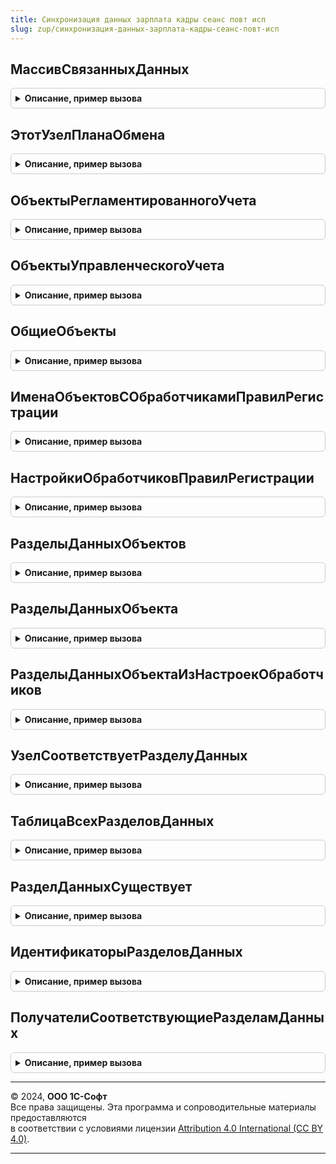 ```yaml
---
title: Синхронизация данных зарплата кадры сеанс повт исп
slug: zup/синхронизация-данных-зарплата-кадры-сеанс-повт-исп
---
```



## МассивСвязанныхДанных
<details style="margin: 1em 0; padding: 0.5em; border: 1px solid #ccc; border-radius: 6px;">

<summary style="font-weight: bold; cursor: pointer;">Описание, пример вызова</summary>

```bsl

Функция МассивСвязанныхДанных(ИмяПланаОбмена, ПолноеИмяОбъектаМетаданных) Экспорт
```

Пример вызова
```bsl
Результат = СинхронизацияДанныхЗарплатаКадрыСеансПовтИсп.МассивСвязанныхДанных(ИмяПланаОбмена, ПолноеИмяОбъектаМетаданных) 
```
</details>

## ЭтотУзелПланаОбмена
<details style="margin: 1em 0; padding: 0.5em; border: 1px solid #ccc; border-radius: 6px;">

<summary style="font-weight: bold; cursor: pointer;">Описание, пример вызова</summary>

```bsl

Функция ЭтотУзелПланаОбмена(ИмяПланаОбмена) Экспорт
```

Пример вызова
```bsl
Результат = СинхронизацияДанныхЗарплатаКадрыСеансПовтИсп.ЭтотУзелПланаОбмена(ИмяПланаОбмена) 
```
</details>

## ОбъектыРегламентированногоУчета
<details style="margin: 1em 0; padding: 0.5em; border: 1px solid #ccc; border-radius: 6px;">

<summary style="font-weight: bold; cursor: pointer;">Описание, пример вызова</summary>

```bsl

Функция ОбъектыРегламентированногоУчета() Экспорт
```

Пример вызова
```bsl
Результат = СинхронизацияДанныхЗарплатаКадрыСеансПовтИсп.ОбъектыРегламентированногоУчета() 
```
</details>

## ОбъектыУправленческогоУчета
<details style="margin: 1em 0; padding: 0.5em; border: 1px solid #ccc; border-radius: 6px;">

<summary style="font-weight: bold; cursor: pointer;">Описание, пример вызова</summary>

```bsl

Функция ОбъектыУправленческогоУчета() Экспорт
```

Пример вызова
```bsl
Результат = СинхронизацияДанныхЗарплатаКадрыСеансПовтИсп.ОбъектыУправленческогоУчета() 
```
</details>

## ОбщиеОбъекты
<details style="margin: 1em 0; padding: 0.5em; border: 1px solid #ccc; border-radius: 6px;">

<summary style="font-weight: bold; cursor: pointer;">Описание, пример вызова</summary>

```bsl

Функция ОбщиеОбъекты() Экспорт
```

Пример вызова
```bsl
Результат = СинхронизацияДанныхЗарплатаКадрыСеансПовтИсп.ОбщиеОбъекты() 
```
</details>

## ИменаОбъектовСОбработчикамиПравилРегистрации
<details style="margin: 1em 0; padding: 0.5em; border: 1px solid #ccc; border-radius: 6px;">

<summary style="font-weight: bold; cursor: pointer;">Описание, пример вызова</summary>

```bsl

Функция ИменаОбъектовСОбработчикамиПравилРегистрации() Экспорт
```

Пример вызова
```bsl
Результат = СинхронизацияДанныхЗарплатаКадрыСеансПовтИсп.ИменаОбъектовСОбработчикамиПравилРегистрации() 
```
</details>

## НастройкиОбработчиковПравилРегистрации
<details style="margin: 1em 0; padding: 0.5em; border: 1px solid #ccc; border-radius: 6px;">

<summary style="font-weight: bold; cursor: pointer;">Описание, пример вызова</summary>

```bsl

// См. СинхронизацияДанныхЗарплатаКадрыСервер.НастройкиОбработчиковПравилРегистрации
Функция НастройкиОбработчиковПравилРегистрации(ИмяОбъекта) Экспорт
```

Пример вызова
```bsl
Результат = СинхронизацияДанныхЗарплатаКадрыСеансПовтИсп.НастройкиОбработчиковПравилРегистрации(ИмяОбъекта) 
```
</details>

## РазделыДанныхОбъектов
<details style="margin: 1em 0; padding: 0.5em; border: 1px solid #ccc; border-radius: 6px;">

<summary style="font-weight: bold; cursor: pointer;">Описание, пример вызова</summary>

```bsl

// См. СинхронизацияДанныхЗарплатаКадрыСервер.РазделыДанныхОбъектов
Функция РазделыДанныхОбъектов(ИмяПланаОбмена = "ОбменВРаспределеннойИнформационнойБазе") Экспорт
```

Пример вызова
```bsl
Результат = СинхронизацияДанныхЗарплатаКадрыСеансПовтИсп.РазделыДанныхОбъектов(ИмяПланаОбмена);
```
</details>

## РазделыДанныхОбъекта
<details style="margin: 1em 0; padding: 0.5em; border: 1px solid #ccc; border-radius: 6px;">

<summary style="font-weight: bold; cursor: pointer;">Описание, пример вызова</summary>

```bsl

// См. СинхронизацияДанныхЗарплатаКадрыСервер.РазделыДанныхОбъекта
Функция РазделыДанныхОбъекта(ИмяОбъекта) Экспорт
```

Пример вызова
```bsl
Результат = СинхронизацияДанныхЗарплатаКадрыСеансПовтИсп.РазделыДанныхОбъекта(ИмяОбъекта) 
```
</details>

## РазделыДанныхОбъектаИзНастроекОбработчиков
<details style="margin: 1em 0; padding: 0.5em; border: 1px solid #ccc; border-radius: 6px;">

<summary style="font-weight: bold; cursor: pointer;">Описание, пример вызова</summary>

```bsl

// См. СинхронизацияДанныхЗарплатаКадрыСервер.РазделыДанныхОбъектаИзНастроекОбработчиков
Функция РазделыДанныхОбъектаИзНастроекОбработчиков(ИмяОбъекта) Экспорт
```

Пример вызова
```bsl
Результат = СинхронизацияДанныхЗарплатаКадрыСеансПовтИсп.РазделыДанныхОбъектаИзНастроекОбработчиков(ИмяОбъекта) 
```
</details>

## УзелСоответствуетРазделуДанных
<details style="margin: 1em 0; padding: 0.5em; border: 1px solid #ccc; border-radius: 6px;">

<summary style="font-weight: bold; cursor: pointer;">Описание, пример вызова</summary>

```bsl

// Определяет соответствует ли узел разделу данных.
//
// Параметры:
//  Узел - ПланОбменаСсылка.ОбменВРаспределеннойИнформационнойБазе,ПланОбменаСсылка.АвтономнаяРабота
//  РазделДанных - Строка - идентификатор раздела данных
//
// Возвращаемое значение:
//  Булево
Функция УзелСоответствуетРазделуДанных(Узел, РазделДанных) Экспорт
```

Пример вызова
```bsl
Результат = СинхронизацияДанныхЗарплатаКадрыСеансПовтИсп.УзелСоответствуетРазделуДанных(Узел, РазделДанных) 
```
</details>

## ТаблицаВсехРазделовДанных
<details style="margin: 1em 0; padding: 0.5em; border: 1px solid #ccc; border-radius: 6px;">

<summary style="font-weight: bold; cursor: pointer;">Описание, пример вызова</summary>

```bsl

// Возвращает таблицу всех разделов данных.
//
// Возвращаемое значение:
//  ТаблицаЗначений:
// * Идентификатор - Строка
// * Представление - Строка
// * Родитель - Строка - идентификатор родителя
// * Картинка - Картинка - картинка из библиотеки картинок
Функция ТаблицаВсехРазделовДанных() Экспорт
```

Пример вызова
```bsl
Результат = СинхронизацияДанныхЗарплатаКадрыСеансПовтИсп.ТаблицаВсехРазделовДанных() 
```
</details>

## РазделДанныхСуществует
<details style="margin: 1em 0; padding: 0.5em; border: 1px solid #ccc; border-radius: 6px;">

<summary style="font-weight: bold; cursor: pointer;">Описание, пример вызова</summary>

```bsl

// Определяет существует ли раздел данных с заданным идентификатором
//
// Параметры:
//  Идентификатор - Строка
//
// Возвращаемое значение:
//  Булево
Функция РазделДанныхСуществует(Идентификатор) Экспорт
```

Пример вызова
```bsl
Результат = СинхронизацияДанныхЗарплатаКадрыСеансПовтИсп.РазделДанныхСуществует(Идентификатор) 
```
</details>

## ИдентификаторыРазделовДанных
<details style="margin: 1em 0; padding: 0.5em; border: 1px solid #ccc; border-radius: 6px;">

<summary style="font-weight: bold; cursor: pointer;">Описание, пример вызова</summary>

```bsl

// См. СинхронизацияДанныхЗарплатаКадрыСервер.ИдентификаторыРазделовДанных
Функция ИдентификаторыРазделовДанных() Экспорт
```

Пример вызова
```bsl
Результат = СинхронизацияДанныхЗарплатаКадрыСеансПовтИсп.ИдентификаторыРазделовДанных() 
```
</details>

## ПолучателиСоответствующиеРазделамДанных
<details style="margin: 1em 0; padding: 0.5em; border: 1px solid #ccc; border-radius: 6px;">

<summary style="font-weight: bold; cursor: pointer;">Описание, пример вызова</summary>

```bsl

// Получатели соответствующие разделам данных.
//
// Параметры:
//  ИмяПланаОбмена - Строка
//  РазделыДанных - Строка - идентификаторы разделов данных, разделенные запятыми
//
// Возвращаемое значение:
//  Массив - Получатели соответствующие разделам данных
Функция ПолучателиСоответствующиеРазделамДанных(ИмяПланаОбмена, РазделыДанных) Экспорт
```

Пример вызова
```bsl
Результат = СинхронизацияДанныхЗарплатаКадрыСеансПовтИсп.ПолучателиСоответствующиеРазделамДанных(ИмяПланаОбмена, РазделыДанных) 
```
</details>

---

© 2024, **ООО 1С-Софт**  
Все права защищены. Эта программа и сопроводительные материалы предоставляются  
в соответствии с условиями лицензии [Attribution 4.0 International (CC BY 4.0)](https://creativecommons.org/licenses/by/4.0/legalcode).

---
